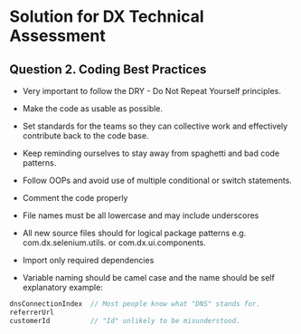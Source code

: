 # Solution for DX Technical Assessment

## Question 2. Coding Best Practices

- Very important to follow the DRY - Do Not Repeat Yourself principles.
- Make the code as usable as possible.
- Set standards for the teams so they can collective work and effectively contribute back to the code base.
- Keep reminding ourselves to stay away from spaghetti and bad code patterns.
- Follow OOPs and avoid use of multiple conditional or switch statements.
- Comment the code properly
- File names must be all lowercase and may include underscores
- All new source files should for logical package patterns e.g. com.dx.selenium.utils. or com.dx.ui.components.
- Import only required dependencies

- Variable naming should be camel case and the name should be self explanatory
example:
```java
dnsConnectionIndex  // Most people know what "DNS" stands for.
referrerUrl
customerId          // "Id" unlikely to be misunderstood.
```

